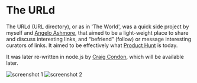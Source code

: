 # The URLd

The URLd (URL directory), or as in 'The World', was a quick side project by myself and [Angelo Ashmore](https://github.com/angeloashmore), that aimed to be a light-weight place to share and discuss interesting links, and “befriend” (follow) or message interesting curators of links. It aimed to be effectively what [Product Hunt](https://www.producthunt.com/) is today.

It was later re-written in node.js by [Craig Condon](https://github.com/crcn), which will be available later.

![screenshot 1](https://raw.githubusercontent.com/neutyp/theurld/trunk/screenshots/theurld1.png)
![screenshot 2](https://raw.githubusercontent.com/neutyp/theurld/trunk/screenshots/theurld2.png)
